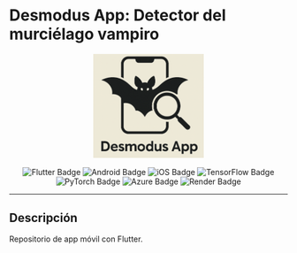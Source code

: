# Desmodus App: Detector del murciélago vampiro

<p align="center">
    <img src="./docs/image/logo.png" alt="desmodus-logo" width="200"/>
</p>

<p align="center">
    <img src="https://img.shields.io/badge/Flutter-%2302569B.svg?style=for-the-badge&logo=Flutter&logoColor=white" alt="Flutter Badge"/>
    <img src="https://img.shields.io/badge/Android-3DDC84?style=for-the-badge&logo=android&logoColor=white" alt="Android Badge"/>
    <img src="https://img.shields.io/badge/iOS-000000?style=for-the-badge&logo=ios&logoColor=white" alt="iOS Badge"/>
    <img src="https://img.shields.io/badge/TensorFlow-%23FF6F00.svg?style=for-the-badge&logo=TensorFlow&logoColor=white" alt="TensorFlow Badge"/>
    <img src="https://img.shields.io/badge/PyTorch-%23EE4C2C.svg?style=for-the-badge&logo=PyTorch&logoColor=white" alt="PyTorch Badge"/>
    <img src="https://img.shields.io/badge/azure-%230072C6.svg?style=for-the-badge&logo=microsoftazure&logoColor=white" alt="Azure Badge"/>
    <img src="https://img.shields.io/badge/Render-%46E3B7.svg?style=for-the-badge&logo=render&logoColor=white" alt="Render Badge"/>
</p>

---

## Descripción

Repositorio de app móvil con Flutter.
